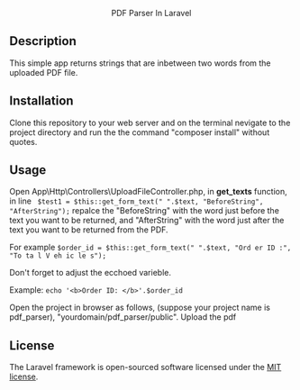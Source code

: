 <p align="center">PDF Parser In Laravel</p>

## Description 
This simple app returns strings that are inbetween two words from the uploaded PDF file.

## Installation

Clone this repository to your web server and on the terminal nevigate to the project directory and run the the command "composer install" without quotes.  

## Usage

Open App\Http\Controllers\UploadFileController.php, in <b>get_texts</b> function, in line
``` $test1 = $this::get_form_text(" ".$text, "BeforeString", "AfterString");```
 repalce the "BeforeString" with the word just before the text you want to be returned, and "AfterString" with the word just after the text you want to be returned from the PDF. 

For example
 ```$order_id = $this::get_form_text(" ".$text, "Ord er ID :", "To ta l V eh ic le s");```

Don't forget to adjust the ecchoed varieble. 

Example:
```echo '<b>Order ID: </b>'.$order_id```

Open the  project in browser as follows, (suppose your project name is pdf_parser), "yourdomain/pdf_parser/public". Upload the pdf 



## License

The Laravel framework is open-sourced software licensed under the [MIT license](https://opensource.org/licenses/MIT).
